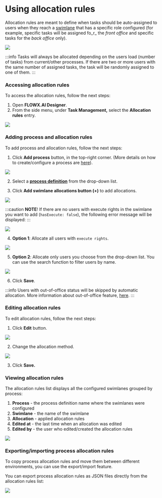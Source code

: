 # Using allocation rules

Allocation rules are meant to define when tasks should be auto-assigned to users when they reach a [swimlane](../../../user-roles-management/swimlanes.md) that has a specific role configured (for example, specific tasks will be assigned fo_r_ the _front office_ and specific tasks for the _back office_ only).

![](https://s3.eu-west-1.amazonaws.com/docx.flowx.ai/2.12/allocation_rules.png)

:::info
Tasks will always be allocated depending on the users load (number of tasks) from current/other processes. If there are two or more users with the same number of assigned tasks, the task will be randomly assigned to one of them.
:::

### Accessing allocation rules

To access the allocation rules, follow the next steps:

1. Open **FLOWX.AI Designer**.
2. From the side menu, under **Task Management,** select the **Allocation rules** entry.

![](https://s3.eu-west-1.amazonaws.com/docx.flowx.ai/2.12/access_allocation_rules.png)

### **Adding process and allocation rules**

To add process and allocation rules, follow the next steps:&#x20;

1. Click **Add process** button, in the top-right corner. (More details on how to create/configure a process are [here](../../../../flowx-designer/managing-a-process-flow/creating-a-new-process-definition.md)).


![](https://s3.eu-west-1.amazonaws.com/docx.flowx.ai/2.12/adding_process_and_allocation.png)

2.  Select a [**process definition**](../../../../building-blocks/process/process-definition/process-definition.md) from the drop-down list.

3.  Click **Add swimlane allocations button (+)** to add allocations.

![](https://s3.eu-west-1.amazonaws.com/docx.flowx.ai/2.12/add_swimlane_allocation.png)

:::caution
**NOTE**! If there are no users with execute rights in the swimlane you want to add (`hasExecute: false`), the following error message will be displayed:
:::

![](https://s3.eu-west-1.amazonaws.com/docx.flowx.ai/2.12/add_task_allocation_rules.png)

4.  **Option 1**: Allocate all users with `execute rights`.

![](https://s3.eu-west-1.amazonaws.com/docx.flowx.ai/2.12/allocate_execute_rights.png)

5.  **Option 2**: Allocate only users you choose from the drop-down list. You can use the search function to filter users by name.

![](https://s3.eu-west-1.amazonaws.com/docx.flowx.ai/2.12/allocate_execute_rights1.png)

6.  Click **Save**.

:::info
Users with out-of-office status will be skipped by automatic allocation. More information about out-of-office feature, [here](using-out-of-office-records).
:::

### Editing allocation rules

To edit allocation rules, follow the next steps:

1. Click **Edit** button.

![](https://s3.eu-west-1.amazonaws.com/docx.flowx.ai/2.12/edit_allocation_rules.png)

2.  Change the allocation method.

![](https://s3.eu-west-1.amazonaws.com/docx.flowx.ai/2.12/change_allocation_method.gif)

3.  Click **Save.**

### Viewing allocation rules&#x20;

The allocation rules list displays all the configured swimlanes grouped by process:&#x20;

1. **Process** - the process definition name where the swimlanes were configured
2. **Swimlane** - the name of the swimlane
3. **Allocation** - applied allocation rules
4. **Edited at** - the last time when an allocation was edited
5. **Edited by** - the user who edited/created the allocation rules

![](https://s3.eu-west-1.amazonaws.com/docx.flowx.ai/2.12/view_allocation_rules.png)

### **Exporting/importing process allocation rules**

To copy process allocation rules and move them between different environments, you can use the export/import feature.&#x20;

You can export process allocation rules as JSON files directly from the allocation rules list:

![](https://s3.eu-west-1.amazonaws.com/docx.flowx.ai/2.12/export_import_allocations.gif)